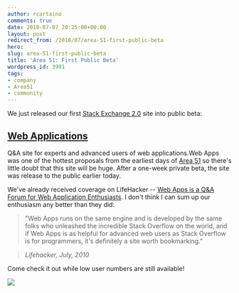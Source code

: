 ```yaml
---
author: rcartaino
comments: true
date: 2010-07-07 20:25:00+00:00
layout: post
redirect_from: /2010/07/area-51-first-public-beta
hero: 
slug: area-51-first-public-beta
title: 'Area 51: First Public Beta'
wordpress_id: 3991
tags:
- company
- Area51
- community
---
```


We just released our first [Stack Exchange 2.0](http://blog.stackoverflow.com/2010/04/changes-to-stack-exchange/) site into public beta:


## [Web Applications](http://webapps.stackexchange.com)


Q&A site for experts and advanced users of web applications.Web Apps was one of the hottest proposals from the earliest days of [Area 51](http://area51.stackexchange.com) so there's little doubt that this site will be huge. After a one-week private beta, the site was release to the public earlier today.

We've already received coverage on LifeHacker -- [Web Apps is a Q&A Forum for Web Application Enthusiasts](http://lifehacker.com/5580421/web-apps-is-a-qa-forum-for-web-application-enthusiasts). I don't think I can sum up our enthusiasm any better than they did:


>"Web Apps runs on the same engine and is developed by the same folks who  unleashed the incredible Stack Overflow on the world, and if Web Apps is  as helpful for advanced web users as Stack Overflow is for programmers,  it's definitely a site worth bookmarking."

> 
> _Lifehacker, July, 2010_
> 
> 



Come check it out while low user numbers are still available!

[![](https://i.stack.imgur.com/q5g4Y.png)](http://webapps.stackexchange.com)
